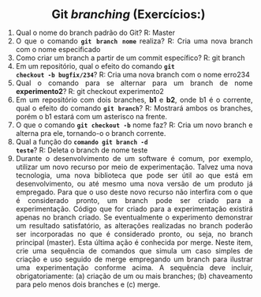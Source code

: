 <p style="text-align: center;"><font size="5"><b>Git <i>branching</i> (Exercícios:)</b></font></p1></p>
<DIV align="justify">

1. Qual o nome do branch padrão do Git?
   R: Master 
2. O que o comando **<code>git branch nome</code>** realiza?
   R: Cria uma nova branch com o nome especificado
3. Como criar um branch a partir de um commit específico?
   R: git branch <nome> <commit>
4. Em um repositório, qual o efeito do comando **<code>git checkout -b bugfix/234</code>**?
   R: Cria uma nova branch com o nome erro234
5. Qual o comando para se alternar para um branch de nome **experimento2**?
   R: git checkout experimento2
6. Em um repositório com dois branches, **b1** e **b2**, onde b1 é o corrente, qual o efeito do comando **<code>git branch</code>**?
   R: Mostrará ambos os branches, porém o b1 estará com um asterisco na frente.
7. O que o comando **<code>git checkout -b</code>** nome faz?
   R: Cria um novo branch e alterna pra ele, tornando-o o branch corrente.
8. Qual a função do <code>**comando git branch -d teste</code>**?
   R: Deleta o branch de nome teste
9. Durante o desenvolvimento de um software é comum, por exemplo, utilizar um novo recurso por meio de experimentação. Talvez uma nova tecnologia, uma nova biblioteca que pode ser útil ao que está em desenvolvimento, ou até mesmo uma nova versão de um produto já empregado. Para que o uso deste novo recurso não interfira com o que é considerado pronto, um branch pode ser criado para a experimentação. Código que for criado para a experimentação existirá apenas no branch criado. Se eventualmente o experimento demonstrar um resultado satisfatório, as alterações realizadas no branch poderão ser incorporadas no que é considerado pronto, ou seja, no branch principal (master). Esta última ação é conhecida por merge. Neste item, crie uma sequência de comandos que simula um caso simples de criação e uso seguido de merge empregando um branch para ilustrar uma experimentação conforme acima. A sequência deve incluir, obrigatoriamente: (a) criação de um ou mais branches; (b) chaveamento para pelo menos dois branches e (c) merge.


</DIV/>
